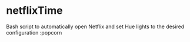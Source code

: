 # netflixTime

Bash script to automatically open Netflix and set Hue lights to the desired configuration :popcorn
